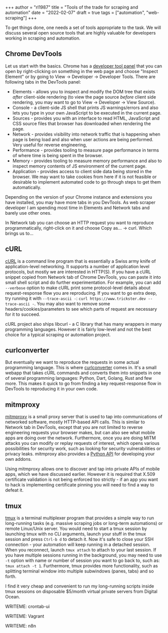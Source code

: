+++
author = "rl1987"
title = "Tools of the trade for scraping and automation"
date = "2022-02-07"
draft = true
tags = ["automation", "web-scraping"]
+++

To get things done, one needs a set of tools appropriate to the task. We will discuss several open source
tools that are highly valuable for developers working in scraping and automation.

Chrome DevTools
----------------

Let us start with the basics. Chrome has a [developer tool panel](https://developer.chrome.com/docs/devtools/) 
that you can open by right-clicking on something in the web page and choose "Inspect Element" or by going to 
View -> Developer -> Developer Tools. There are following tabs in the DevTools panel: 

* Elements - allows you to inspect and modify the DOM tree that exists *after* client-side rendering (to view the page source
*before* client side rendering, you may want to go to View -> Developer -> View Source). 
* Console - a client-side JS shell that prints JS warnings/errors and also lets you type in your own JavaScript to be executed in
the current page.
* Sources - provides you with an interface to read HTML, JavaScript and CSS source files that browser has downloaded when
rendering the page.
* Network - provides visibility into network traffic that is happening when page is being load and also when user actions are
being performed. Very useful for reverse engineering,
* Performance - provides tooling to measure page performance in terms of where time is being spent in the browser.
* Memory - provides tooling to measure memory performance and also to inspect memory contents of JS environment of the current page.
* Application - provides access to client side data being stored in the browser. We may want to take cookies from here if it is
not feasible or desirable to implement automated code to go through steps to get them automatically.

Depending on the version of your Chrome instance and extensions you have installed, you may have more tabs in you DevTools.
As web scraper developer I am spending most time in Elements and Network tabs and barely use other ones.

In Network tab you can choose an HTTP request you want to reproduce programmatically, right-click on it and choose Copy as... ->
curl. Which brings us to...

cURL
----

[cURL](https://curl.se/) is a command line program that is essentially a Swiss army knife of application-level networking. 
It supports a number of application level protocols, but mostly we are interested in HTTP(S). If you have a cURL snippet
copied from Network tab of Chrome DevTools, you can paste it into small shell script and do further experimentation.
For example, you can add `--verbose` option to make cURL print some protocol-level details about request-response flow you are
reproducing. If you want to go extra deep, try running it with `--trace-ascii -`: `curl https://www.trickster.dev --trace-ascii -`.
You may also want to remove some headers/cookies/parameters to see which parts of request are necessary for it to succeed.

cURL project also ships libcurl - a C library that has many wrappers in many programming languages. However it is fairly low-level
and not the best choice for a typical scraping or automation project.

curlconverter
-------------

But eventually we want to reproduce the requests in some actual programming language. This is where 
[curlconverter](https://curlconverter.com/) comes in. It's a small webapp that takes cURL commands and converts them into
snippets in one of several programming languages: Python, Dart, Golang, Rust and few more. This makes it quick to go from
finding a key request-response flow in DevTools to reproducing it in your own code.

mitmproxy
---------

[mitmproxy](https://mitmproxy.org/) is a small proxy server that is used to tap into communications of networked software,
mostly HTTP-based API calls. This is similar to Network tab in DevTools, except that you are not limited to reverse engineering
requests your browser makes, but can also see what mobile apps are doing over the network. Furthermore, once you are doing
MITM attacks you can modify or replay requests of interest, which opens various possibilities for security work, such as looking
for security vulnerabilities or privacy leaks. mitmproxy also provides a [Python API](https://docs.mitmproxy.org/stable/addons-overview/)
for developing your own addons.

Using mitmproxy allows one to discover and tap into private APIs of mobile apps, which we have discussed earlier. However it is
required that X.509 certificate validation is not being enforced too strictly - if an app you want to hack is implementing
certificate pinning you will need to find a way to defeat it.

tmux
----

[tmux](https://github.com/tmux/tmux) is a terminal multiplexer program that provides a simple way to run long-running tasks
(e.g. massive scraping jobs or long-term automations) or remote Linux/Unix server. You would need to start a tmux session by
launching tmux with no CLI arguments, launch your stuff in the tmux session and press `Ctrl-b d` to detach it. Now it's safe
to close your SSH connection - your automation will keep running in a detached session. When you reconnect, launch 
`tmux attach` to attach to your last session. If you have multiple sessions running in the background, you may need to use
`-t` option with name or number of session you want to go back to, such as: `tmux attach -t 1`. Furthermore, tmux provides
more functionality, such as splitting terminal window into multiple subwindows (panes, tabs) and so forth.

I find it very cheap and convenient to run my long-running scripts inside tmux sessions on disposable $5/month virtual private
servers from Digital Ocean.

WRITEME: crontab-ui

WRITEME: Vagrant

WRITEME: n8n


